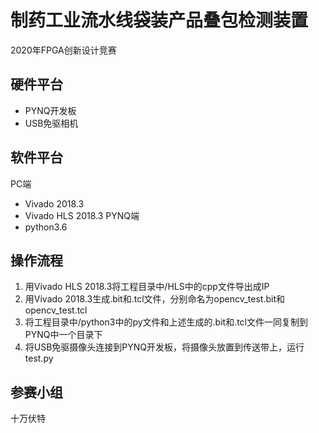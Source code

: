# 制药工业流水线袋装产品叠包检测装置
2020年FPGA创新设计竞赛

## 硬件平台
- PYNQ开发板
- USB免驱相机

## 软件平台
PC端
- Vivado 2018.3
- Vivado HLS 2018.3
PYNQ端
- python3.6

## 操作流程
1. 用Vivado HLS 2018.3将工程目录中/HLS中的cpp文件导出成IP
2. 用Vivado 2018.3生成.bit和.tcl文件，分别命名为opencv_test.bit和opencv_test.tcl
3. 将工程目录中/python3中的py文件和上述生成的.bit和.tcl文件一同复制到PYNQ中一个目录下
4. 将USB免驱摄像头连接到PYNQ开发板，将摄像头放置到传送带上，运行test.py

## 参赛小组
十万伏特